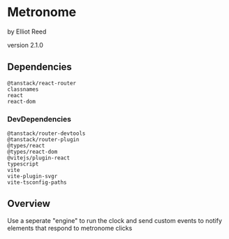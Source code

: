 # Metronome

by Elliot Reed

version 2.1.0

## Dependencies

    @tanstack/react-router
    classnames
    react
    react-dom

### DevDependencies

    @tanstack/router-devtools
    @tanstack/router-plugin
    @types/react
    @types/react-dom
    @vitejs/plugin-react
    typescript
    vite
    vite-plugin-svgr
    vite-tsconfig-paths

## Overview

Use a seperate "engine" to run the clock and send custom events to notify elements that respond to metronome clicks
